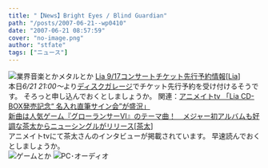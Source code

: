 ```yaml
---
title: "【News】Bright Eyes / Blind Guardian"
path: "/posts/2007-06-21--wp0410"
date: "2007-06-21 08:57:59"
cover: "no-image.png"
author: "stfate"
tags: ["ニュース"]
---
```


<style type="text/css">
<!--
p {white-space: pre-wrap};
-->
</style>

<img src="http://stfate.net/img/category1.jpg" alt="業界音楽とかメタルとか">
<a class="topics" href="http://lias-cafe.com/special/" target="_blank">Lia 9/17コンサートチケット先行予約情報</a><span class="junre">[<a href="http://www.lias-cafe.com/" target="_blank">Lia</a>]</span>
<div class="news">本日<em>6/21 21:00～</em>より<a href="http://www.diskgarage.com/" target="_blank">ディスクガレージ</a>でチケット先行予約を受け付けるそうです。
そろっと申し込んでおくとしましょうか。
関連：<a href="http://www.animate.tv/nf/detail.php?id=0000001657" target="_blank">アニメイトtv 「Lia CD-BOX発売記念“ 名入れ直筆サイン会”が盛況」</a></div>
<a class="topics" href="http://www.animate.tv/news/detail.php?id=atv070621a" target="_blank">新曲は人気ゲーム『グローランサーVI』のテーマ曲！　メジャー初アルバムも好調な茶太からニューシングルがリリース</a><span class="junre">[<a href="http://chata.moo.jp/" target="_blank">茶太</a>]</span>
<div class="news">アニメイトtvにて茶太さんのインタビューが掲載されています。
早速読んでおくとしましょうか。</div>
<img src="http://stfate.net/img/category2.jpg" alt="ゲームとか">
<img src="http://stfate.net/img/category3.jpg" alt="PC･オーディオ">
